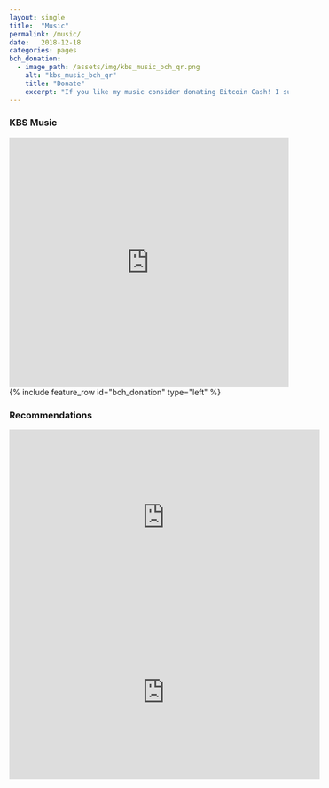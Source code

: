 ```yaml
---
layout: single
title:  "Music"
permalink: /music/
date:   2018-12-18
categories: pages
bch_donation:
  - image_path: /assets/img/kbs_music_bch_qr.png
    alt: "kbs_music_bch_qr"
    title: "Donate"
    excerpt: "If you like my music consider donating Bitcoin Cash! I suffer from a never-ending list of instruments I would like to buy."
---
```

### KBS Music

<iframe width="100%" height="450" scrolling="no" frameborder="no" src="https://w.soundcloud.com/player/?url=https%3A//api.soundcloud.com/users/7604029&amp;color=%23ff5500&amp;auto_play=false&amp;hide_related=false&amp;show_comments=true&amp;show_user=true&amp;show_reposts=false"></iframe>
<br>
{% include feature_row id="bch_donation" type="left" %}

### Recommendations
<iframe width="560" height="315" src="https://www.youtube.com/embed/6hIgBEXuQD8?rel=0" frameborder="0" allowfullscreen></iframe>

<iframe width="560" height="315" src="https://www.youtube.com/embed/cjCxYGp-2f4?rel=0" frameborder="0" allowfullscreen></iframe>
